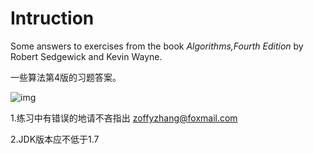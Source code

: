 # Intruction
Some answers to exercises from the book *Algorithms,Fourth Edition* by Robert Sedgewick and Kevin Wayne.

一些算法第4版的习题答案。

![img](http://img4.douban.com/lpic/s24409638.jpg)

1.练习中有错误的地请不吝指出 zoffyzhang@foxmail.com

2.JDK版本应不低于1.7
